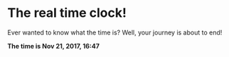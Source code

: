 # The real time clock!

Ever wanted to know what the time is? Well, your journey is about to end!

**The time is Nov 21, 2017, 16:47**